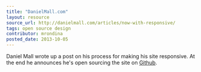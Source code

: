 ```yaml
---
title: "DanielMall.com"
layout: resource
source_url: http://danielmall.com/articles/now-with-responsive/
tags: open source design
contributor: mrondina
posted_date: 2013-10-05
---
```


Daniel Mall wrote up a post on his process for making his site responsive.  At the end he announces he's open sourcing the site on [Github](https://github.com/danielmall/danielmallcom).